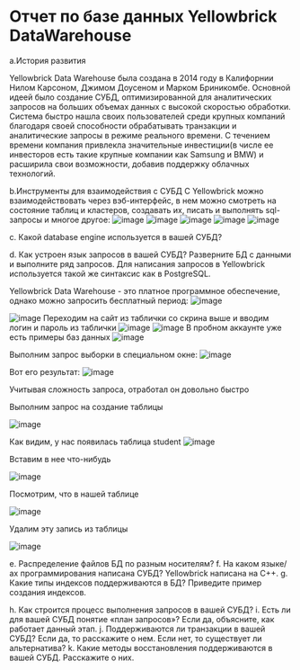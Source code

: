 # Отчет по базе данных Yellowbrick DataWarehouse

a.История развития

Yellowbrick Data Warehouse была создана в 2014 году в Калифорнии Нилом Карсоном, Джимом Доусеном и Марком Бриникомбе. Основной идеей было создание СУБД, оптимизированной для аналитических запросов на больших объемах данных с высокой скоростью обработки. Система быстро нашла своих пользователей среди крупных компаний благодаря своей способности обрабатывать транзакции и аналитические запросы в режиме реального времени. С течением времени компания привлекла значительные инвестиции(в числе ее инвесторов есть такие крупные компании как Samsung и BMW) и расширила свои возможности, добавив поддержку облачных технологий.

b.Инструменты для взаимодействия с СУБД
С Yellowbrick можно взаимодействовать через вэб-интерфейс, в нем можно смотреть на состояние таблиц и кластеров, создавать их, писать и выполнять sql-запросы и многое другое:
![image](https://github.com/ilovethebeatles/SBT-DB/assets/106533857/2bf790f2-ed85-41ce-a17f-227bc500f0a6)
![image](https://github.com/ilovethebeatles/SBT-DB/assets/106533857/a59832a3-eab8-406e-af3b-ce47c065cadb)
![image](https://github.com/ilovethebeatles/SBT-DB/assets/106533857/345b25f3-835d-4316-9957-31969098a41f)
![image](https://github.com/ilovethebeatles/SBT-DB/assets/106533857/ea1bf536-92f7-44c2-8b35-87af2357ce10)
![image](https://github.com/ilovethebeatles/SBT-DB/assets/106533857/77e2328f-9716-418a-b832-df87d06fa66f)


c. Какой database engine используется в вашей СУБД?

d. Как устроен язык запросов в вашей СУБД? Разверните БД с данными и выполните ряд запросов. 
Для написания запросов в Yellowbrick используется такой же синтаксис как в PostgreSQL. 

Yellowbrick Data Warehouse - это платное программное обеспечение, однако можно запросить бесплатный период:
![image](https://github.com/ilovethebeatles/SBT-DB/assets/106533857/74da6cc4-2414-4310-96a7-7b1748c392c0)

![image](https://github.com/ilovethebeatles/SBT-DB/assets/106533857/beeefc06-0bb6-4a64-b464-1e95730fdbdb)
Переходим на сайт из таблички со скрина выше и вводим логин и пароль из таблички
![image](https://github.com/ilovethebeatles/SBT-DB/assets/106533857/52c885d3-ea5c-4dc7-a622-a3cbf7e5a012)
![image](https://github.com/ilovethebeatles/SBT-DB/assets/106533857/a90be4c2-8c87-496b-9057-9a422c59bc5e)
В пробном аккаунте уже есть примеры баз данных
![image](https://github.com/ilovethebeatles/SBT-DB/assets/106533857/0340c3c7-bbc2-4f8f-9640-55b8e2f0f1bd)

Выполним запрос выборки в специальном окне:
![image](https://github.com/ilovethebeatles/SBT-DB/assets/106533857/07d8db7e-f3d4-4422-9e1a-58ff0958f713)

Вот его результат:
![image](https://github.com/ilovethebeatles/SBT-DB/assets/106533857/7a3f4f72-ce51-41dc-b72d-c37979ea6c26)

Учитывая сложность запроса, отработал он довольно быстро

Выполним запрос на создание таблицы

![image](https://github.com/ilovethebeatles/SBT-DB/assets/106533857/837bc06c-7cd7-48a1-bc55-7362bda75900)

Как видим, у нас появилась таблица student
![image](https://github.com/ilovethebeatles/SBT-DB/assets/106533857/f6688a52-8398-496a-ae52-a20d7ac98776)

Вставим в нее что-нибудь

![image](https://github.com/ilovethebeatles/SBT-DB/assets/106533857/0ca4a2ec-6015-4056-8e4b-83006e64f36a)

Посмотрим, что в нашей таблице

![image](https://github.com/ilovethebeatles/SBT-DB/assets/106533857/bcffe520-fe3f-43b2-8552-91478fc4c41b)

Удалим эту запись из таблицы

![image](https://github.com/ilovethebeatles/SBT-DB/assets/106533857/3d4229a9-9c8c-4dfb-a91d-acec02fa24c9)


e. Распределение файлов БД по разным носителям?
f. На каком языке/ах программирования написана СУБД?
Yellowbrick написана на С++.
g. Какие типы индексов поддерживаются в БД? Приведите пример создания индексов.


h. Как строится процесс выполнения запросов в вашей СУБД?
i. Есть ли для вашей СУБД понятие «план запросов»? Если да, объясните, как работает данный этап.
j. Поддерживаются ли транзакции в вашей СУБД? Если да, то расскажите о нем. Если нет, то существует ли альтернатива?
k. Какие методы восстановления поддерживаются в вашей СУБД. Расскажите о них.
